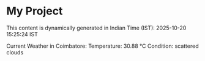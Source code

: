 # My Project

This content is dynamically generated in Indian Time (IST): 2025-10-20 15:25:24 IST


Current Weather in Coimbatore:
Temperature: 30.88 °C
Condition: scattered clouds
